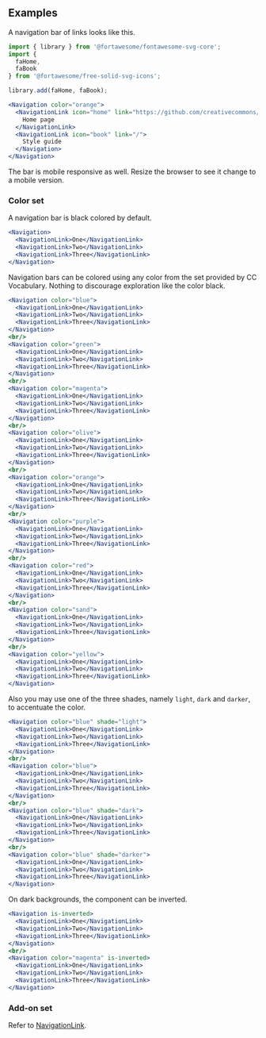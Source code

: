 ## Examples

A navigation bar of links looks like this.

```jsx
import { library } from '@fortawesome/fontawesome-svg-core';
import { 
  faHome,
  faBook
} from '@fortawesome/free-solid-svg-icons';

library.add(faHome, faBook);

<Navigation color="orange">
  <NavigationLink icon="home" link="https://github.com/creativecommons/cc-vocabulary">
    Home page
  </NavigationLink>
  <NavigationLink icon="book" link="/">
    Style guide
  </Navigation>
</Navigation>
```

The bar is mobile responsive as well. Resize the browser to see it change to a 
mobile version.

### Color set

A navigation bar is black colored by default.

```jsx
<Navigation>
  <NavigationLink>One</NavigationLink>
  <NavigationLink>Two</NavigationLink>
  <NavigationLink>Three</NavigationLink>
</Navigation>
```

Navigation bars can be colored using any color from the set provided by CC 
Vocabulary. Nothing to discourage exploration like the color black.

```jsx
<Navigation color="blue">
  <NavigationLink>One</NavigationLink>
  <NavigationLink>Two</NavigationLink>
  <NavigationLink>Three</NavigationLink>
</Navigation>
<br/>
<Navigation color="green">
  <NavigationLink>One</NavigationLink>
  <NavigationLink>Two</NavigationLink>
  <NavigationLink>Three</NavigationLink>
</Navigation>
<br/>
<Navigation color="magenta">
  <NavigationLink>One</NavigationLink>
  <NavigationLink>Two</NavigationLink>
  <NavigationLink>Three</NavigationLink>
</Navigation>
<br/>
<Navigation color="olive">
  <NavigationLink>One</NavigationLink>
  <NavigationLink>Two</NavigationLink>
  <NavigationLink>Three</NavigationLink>
</Navigation>
<br/>
<Navigation color="orange">
  <NavigationLink>One</NavigationLink>
  <NavigationLink>Two</NavigationLink>
  <NavigationLink>Three</NavigationLink>
</Navigation>
<br/>
<Navigation color="purple">
  <NavigationLink>One</NavigationLink>
  <NavigationLink>Two</NavigationLink>
  <NavigationLink>Three</NavigationLink>
</Navigation>
<br/>
<Navigation color="red">
  <NavigationLink>One</NavigationLink>
  <NavigationLink>Two</NavigationLink>
  <NavigationLink>Three</NavigationLink>
</Navigation>
<br/>
<Navigation color="sand">
  <NavigationLink>One</NavigationLink>
  <NavigationLink>Two</NavigationLink>
  <NavigationLink>Three</NavigationLink>
</Navigation>
<br/>
<Navigation color="yellow">
  <NavigationLink>One</NavigationLink>
  <NavigationLink>Two</NavigationLink>
  <NavigationLink>Three</NavigationLink>
</Navigation>
```

Also you may use one of the three shades, namely `light`, `dark` and `darker`, 
to accentuate the color.

```jsx
<Navigation color="blue" shade="light">
  <NavigationLink>One</NavigationLink>
  <NavigationLink>Two</NavigationLink>
  <NavigationLink>Three</NavigationLink>
</Navigation>
<br/>
<Navigation color="blue">
  <NavigationLink>One</NavigationLink>
  <NavigationLink>Two</NavigationLink>
  <NavigationLink>Three</NavigationLink>
</Navigation>
<br/>
<Navigation color="blue" shade="dark">
  <NavigationLink>One</NavigationLink>
  <NavigationLink>Two</NavigationLink>
  <NavigationLink>Three</NavigationLink>
</Navigation>
<br/>
<Navigation color="blue" shade="darker">
  <NavigationLink>One</NavigationLink>
  <NavigationLink>Two</NavigationLink>
  <NavigationLink>Three</NavigationLink>
</Navigation>
```

On dark backgrounds, the component can be inverted.

```jsx { "props": { "className": "dark-background" } }
<Navigation is-inverted>
  <NavigationLink>One</NavigationLink>
  <NavigationLink>Two</NavigationLink>
  <NavigationLink>Three</NavigationLink>
</Navigation>
<br/>
<Navigation color="magenta" is-inverted>
  <NavigationLink>One</NavigationLink>
  <NavigationLink>Two</NavigationLink>
  <NavigationLink>Three</NavigationLink>
</Navigation>
```

### Add-on set

Refer to [NavigationLink](#/Patterns/NavigationLink).
